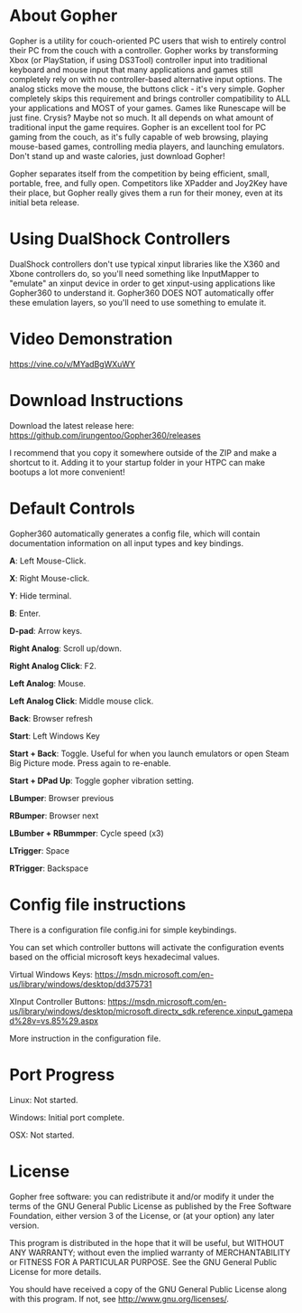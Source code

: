 About Gopher
======

Gopher is a utility for couch-oriented PC users that wish to entirely control their PC from the couch with a controller. Gopher works by transforming Xbox (or PlayStation, if using DS3Tool) controller input into traditional keyboard and mouse input that many applications and games still completely rely on with no controller-based alternative input options. The analog sticks move the mouse, the buttons click - it's very simple. Gopher completely skips this requirement and brings controller compatibility to ALL your applications and MOST of your games. Games like Runescape will be just fine. Crysis? Maybe not so much. It all depends on what amount of traditional input the game requires. Gopher is an excellent tool for PC gaming from the couch, as it's fully capable of web browsing, playing mouse-based games, controlling media players, and launching emulators. Don't stand up and waste calories, just download Gopher!

Gopher separates itself from the competition by being efficient, small, portable, free, and fully open. Competitors like XPadder and Joy2Key have their place, but Gopher really gives them a run for their money, even at its initial beta release.

Using DualShock Controllers
======
DualShock controllers don't use typical xinput libraries like the X360 and Xbone controllers do, so you'll need something like InputMapper to "emulate" an xinput device in order to get xinput-using applications like Gopher360 to understand it. Gopher360 DOES NOT automatically offer these emulation layers, so you'll need to use something to emulate it.

Video Demonstration
======

https://vine.co/v/MYadBgWXuWY


Download Instructions
======
Download the latest release here: https://github.com/irungentoo/Gopher360/releases

I recommend that you copy it somewhere outside of the ZIP and make a shortcut to it. Adding it to your startup folder in your HTPC can make bootups a lot more convenient!

Default Controls
======
Gopher360 automatically generates a config file, which will contain documentation information on all input types and key bindings.

**A**: Left Mouse-Click.

**X**: Right Mouse-click.

**Y**: Hide terminal.

**B**: Enter.

**D-pad**: Arrow keys.

**Right Analog**: Scroll up/down.

**Right Analog Click**: F2.

**Left Analog**: Mouse.

**Left Analog Click**: Middle mouse click.

**Back**: Browser refresh

**Start**: Left Windows Key

**Start + Back**: Toggle. Useful for when you launch emulators or open Steam Big Picture mode. Press again to re-enable.

**Start + DPad Up**: Toggle gopher vibration setting.

**LBumper**: Browser previous

**RBumper**: Browser next

**LBumber + RBummper**: Cycle speed (x3)

**LTrigger**: Space

**RTrigger**: Backspace

Config file instructions
======
There is a configuration file config.ini for simple keybindings.

You can set which controller buttons will activate the configuration events based on the official microsoft keys hexadecimal values.

Virtual Windows Keys:
https://msdn.microsoft.com/en-us/library/windows/desktop/dd375731

XInput Controller Buttons:
https://msdn.microsoft.com/en-us/library/windows/desktop/microsoft.directx_sdk.reference.xinput_gamepad%28v=vs.85%29.aspx

More instruction in the configuration file.

Port Progress
======
Linux: Not started.

Windows: Initial port complete.

OSX: Not started.



License
======
Gopher free software: you can redistribute it and/or modify it under the terms of the GNU General Public License as published by the Free Software Foundation, either version 3 of the License, or (at your option) any later version.

This program is distributed in the hope that it will be useful, but WITHOUT ANY WARRANTY; without even the implied warranty of MERCHANTABILITY or FITNESS FOR A PARTICULAR PURPOSE. See the GNU General Public License for more details.

You should have received a copy of the GNU General Public License along with this program.  If not, see http://www.gnu.org/licenses/.
